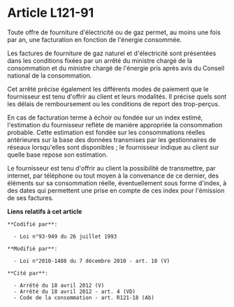 # Article L121-91

Toute offre de fourniture d'électricité ou de gaz permet, au moins une fois par an, une facturation en fonction de l'énergie
consommée.

Les factures de fourniture de gaz naturel et d'électricité sont présentées dans les conditions fixées par un arrêté du
ministre chargé de la consommation et du ministre chargé de l'énergie pris après avis du Conseil national de la consommation.

Cet arrêté précise également les différents modes de paiement que le fournisseur est tenu d'offrir au client et leurs
modalités. Il précise quels sont les délais de remboursement ou les conditions de report des trop-perçus.

En cas de facturation terme à échoir ou fondée sur un index estimé, l'estimation du fournisseur reflète de manière appropriée
la consommation probable. Cette estimation est fondée sur les consommations réelles antérieures sur la base des données
transmises par les gestionnaires de réseaux lorsqu'elles sont disponibles ; le fournisseur indique au client sur quelle base
repose son estimation.

Le fournisseur est tenu d'offrir au client la possibilité de transmettre, par internet, par téléphone ou tout moyen à la
convenance de ce dernier, des éléments sur sa consommation réelle, éventuellement sous forme d'index, à des dates qui
permettent une prise en compte de ces index pour l'émission de ses factures.

**Liens relatifs à cet article**

	**Codifié par**:

	  - Loi n°93-949 du 26 juillet 1993

	**Modifié par**:

	  - Loi n°2010-1488 du 7 décembre 2010 - art. 18 (V)

	**Cité par**:

	  - Arrêté du 18 avril 2012 (V)
	  - Arrêté du 18 avril 2012 - art. 4 (VD)
	  - Code de la consommation - art. R121-18 (Ab)
